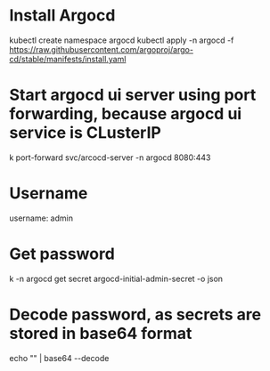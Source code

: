 # Install Argocd
kubectl create namespace argocd
kubectl apply -n argocd -f https://raw.githubusercontent.com/argoproj/argo-cd/stable/manifests/install.yaml

# Start argocd ui server using port forwarding, because argocd ui service is CLusterIP
k port-forward svc/arcocd-server -n argocd 8080:443

# Username
username: admin

# Get password
k -n argocd get secret argocd-initial-admin-secret -o json

# Decode password, as secrets are stored in base64 format
echo "<base64 password>" | base64 --decode
